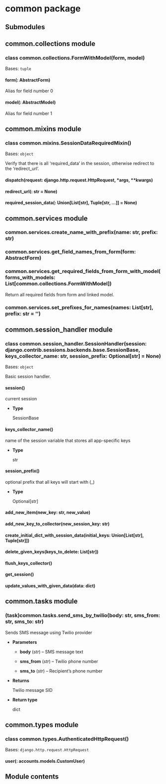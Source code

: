 # common package

## Submodules

## common.collections module


### class common.collections.FormWithModel(form, model)
Bases: `tuple`


#### form(: AbstractForm)
Alias for field number 0


#### model(: AbstractModel)
Alias for field number 1

## common.mixins module


### class common.mixins.SessionDataRequiredMixin()
Bases: `object`

Verify that there is all ‘required_data’ in the session, otherwise redirect to the ‘redirect_url’.


#### dispatch(request: django.http.request.HttpRequest, \*args, \*\*kwargs)

#### redirect_url(: str = None)

#### required_session_data(: Union[List[str], Tuple[str, …]] = None)
## common.services module


### common.services.create_name_with_prefix(name: str, prefix: str)

### common.services.get_field_names_from_form(form: AbstractForm)

### common.services.get_required_fields_from_form_with_model(forms_with_models: List[common.collections.FormWithModel])
Return all required fields from form and linked model.


### common.services.set_prefixes_for_names(names: List[str], prefix: str = '')
## common.session_handler module


### class common.session_handler.SessionHandler(session: django.contrib.sessions.backends.base.SessionBase, keys_collector_name: str, session_prefix: Optional[str] = None)
Bases: `object`

Basic session handler.


#### session()
current session


* **Type**

    SessionBase



#### keys_collector_name()
name of the session variable that stores all app-specific keys


* **Type**

    str



#### session_prefix()
optional prefix that all keys will start with (<prefix>_<key>)


* **Type**

    Optional[str]



#### add_new_item(new_key: str, new_value)

#### add_new_key_to_collector(new_session_key: str)

#### create_initial_dict_with_session_data(initial_keys: Union[List[str], Tuple[str]])

#### delete_given_keys(keys_to_delete: List[str])

#### flush_keys_collector()

#### get_session()

#### update_values_with_given_data(data: dict)
## common.tasks module


### (task)common.tasks.send_sms_by_twilio(body: str, sms_from: str, sms_to: str)
Sends SMS message using Twilio provider


* **Parameters**

    
    * **body** (*str*) – SMS message text


    * **sms_from** (*str*) – Twilio phone number


    * **sms_to** (*str*) – Recipient’s phone number



* **Returns**

    Twilio message SID



* **Return type**

    dict


## common.types module


### class common.types.AuthenticatedHttpRequest()
Bases: `django.http.request.HttpRequest`


#### user(: accounts.models.CustomUser)
## Module contents
